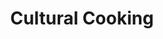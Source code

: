 ---
pid: CH996
title: Cultural Cooking
location_transcription: Vernon Park
zipcode: '19115'
outside_phl: 
neighborhood: Bustleton,Somerton
age: '21'
age_range: 20-29
instagram: 
image_file_name: CH_996.jpg
proposal_transcription: |-
  Celebrating the many cultural areas throughout Philadelphia

  Have a combination of staple food and dishes from various cultures or show it as an unswept floor
topic: Culture,Philadelphia
topic_summary: 0, 0
type: Meal
keywords_other: Food, culture
credit: Hayley
image_labels: 
twitter: 
facebook: 
permalink: "/monuments/ch996/"
layout: item-page
---